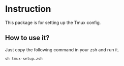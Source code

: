 # Instruction

This package is for setting up the Tmux config.

## How to use it?

Just copy the following command in your zsh and run it.

```
sh tmux-setup.zsh
```
